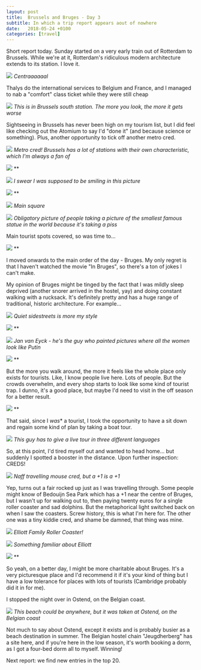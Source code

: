 ```yaml
---
layout: post
title:  Brussels and Bruges - Day 3
subtitle: In which a trip report appears aout of nowhere
date:   2018-05-24 +0100
categories: [travel]
---
```

Short report today. Sunday started on a very early train out of Rotterdam to Brussels. While we're at it, Rotterdam's ridiculous modern architecture extends to its station. I love it.

![](https://i.imgur.com/UOQSUKR.jpg)
*Centraaaaaal*

Thalys do the international services to Belgium and France, and I managed to nab a "comfort" class ticket while they were still cheap

![](https://i.imgur.com/3WfkneJ.jpg)
*This is in Brussels south station. The more you look, the more it gets worse*

Sightseeing in Brussels has never been high on my tourism list, but I did feel like checking out the Atomium to say I'd "done it" (and because science or something). Plus, another opportunity to tick off another metro cred.

![](https://i.imgur.com/ezdZcxK.jpg)
*Metro cred! Brussels has a lot of stations with their own characteristic, which I'm always a fan of*

![](https://i.imgur.com/nb6SMu7.jpg)
**

![](https://i.imgur.com/qaWYiy0.jpg)
*I swear I was supposed to be smiling in this picture*

![](https://i.imgur.com/R95a06V.jpg)
**

![](https://i.imgur.com/9rzrWxv.jpg)
*Main square*

![](https://i.imgur.com/jw8n5Kv.jpg)
*Obligatory picture of people taking a picture of the smallest famous statue in the world because it's taking a piss*

Main tourist spots covered, so was time to...

![](https://i.imgur.com/QmAgqNa.jpg)
**

I moved onwards to the main order of the day - Bruges. My only regret is that I haven't watched the movie "In Bruges", so there's a ton of jokes I can't make.



My opinion of Bruges might be tinged by the fact that I was mildly sleep deprived (another snorer arrived in the hostel, yay) and doing constant walking with a rucksack. It's definitely pretty and has a huge range of traditional, historic architecture. For example...

![](https://i.imgur.com/TbPjTB1.jpg)
*Quiet sidestreets is more my style*

![](https://i.imgur.com/L13M6si.jpg)
**

![](https://i.imgur.com/KCzoZp5.jpg)
*Jan van Eyck - he's the guy who painted pictures where all the women look like Putin*

![](https://i.imgur.com/xBtK3Hz.jpg)
**

But the more you walk around, the more it feels like the whole place only exists for tourists. Like, I know people live here. Lots of people. But the crowds overwhelm, and every shop starts to look like some kind of tourist trap. I dunno, it's a good place, but maybe I'd need to visit in the off season for a better result.

![](https://i.imgur.com/9y99U1L.jpg)
**

That said, since I *was** a tourist, I took the opportunity to have a sit down and regain some kind of plan by taking a boat tour.

![](https://i.imgur.com/lOVhgHe.jpg)
*This guy has to give a live tour in three different languages*

So, at this point, I'd tired myself out and wanted to head home... but suddenly I spotted a booster in the distance. Upon further inspection: CREDS!

![](https://i.imgur.com/MQgMiWZ.jpg)
*Naff travelling mouse cred, but a +1 is a +1*

Yep, turns out a fair rocked up just as I was travelling through. Some people might know of Bedouijn Sea Park which has a +1 near the centre of Bruges, but I wasn't up for walking out to, then paying twenty euros for a single roller coaster and sad dolphins. But the metaphorical light switched back on when I saw the coasters. Screw history, this is what I'm here for. The other one was a tiny kiddie cred, and shame be damned, that thing was mine.

![](https://i.imgur.com/J38g6Yk.jpg)
*Elliott Family Roller Coaster!*

![](https://i.imgur.com/AJNkwrd.jpg)
*Something familiar about Elliott*

![](https://i.imgur.com/RmRLdji.jpg)
**

So yeah, on a better day, I might be more charitable about Bruges. It's a very picturesque place and I'd recommend it if it's your kind of thing but I have a low tolerance for places with lots of tourists (Cambridge probably did it in for me).

I stopped the night over in Ostend, on the Belgian coast.

![](https://i.imgur.com/9v2n738.jpg)
*This beach could be anywhere, but it was taken at Ostend, on the Belgian coast*

 Not much to say about Ostend, except it exists and is probably busier as a beach destination in summer. The Belgian hostel chain "Jeugdherberg" has a site here, and if you're here in the low season, it's worth booking a dorm, as I got a four-bed dorm all to myself. Winning!

Next report: we find new entries in the top 20.
